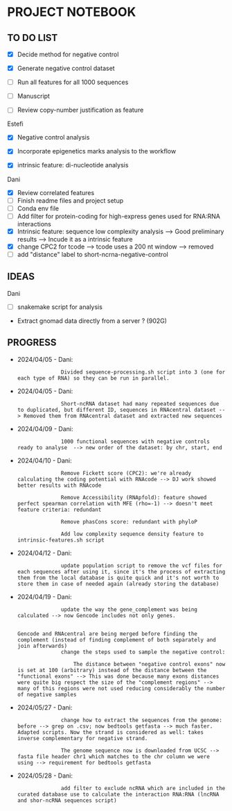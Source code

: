 # PROJECT NOTEBOOK 

## TO DO LIST

- [X] Decide method for negative control 

- [X] Generate negative control dataset

- [ ] Run all features for all 1000 sequences 

- [ ] Manuscript

- [ ] Review copy-number justification as feature 


Estefi 

- [X] Negative control analysis 
- [X] Incorporate epigenetics marks analysis to the workflow 
- [X] intrinsic feature: di-nucleotide analysis


Dani 

- [X] Review correlated features
- [ ] Finish readme files and project setup
- [ ] Conda env file 
- [ ] Add filter for protein-coding for high-express genes used for RNA:RNA interactions
- [X] Intrinsic feature: sequence low complexity analysis --> Good preliminary results --> Incude it as a intrinsic feature
- [X] change CPC2 for tcode --> tcode uses a 200 nt window --> removed
- [ ] add "distance" label to short-ncrna-negative-control 

## IDEAS

Dani

- [ ] snakemake script for analysis 
- Extract gnomad data directly from a server ? (902G)

## PROGRESS 

* 2024/04/05 - Dani: 

                    Divided sequence-processing.sh script into 3 (one for each type of RNA) so they can be run in parallel. 

* 2024/04/05 - Dani: 

                    Short-ncRNA dataset had many repeated sequences due to duplicated, but different ID, sequences in RNAcentral dataset --> Removed them from RNAcentral dataset and extracted new sequences 

* 2024/04/09 - Dani: 

                    1000 functional sequences with negative controls ready to analyse  --> new order of the dataset: by chr, start, end   

* 2024/04/10 - Dani: 

                    Remove Fickett score (CPC2): we're already calculating the coding potential with RNAcode --> DJ work showed better results with RNAcode 
                    
                    Remove Accessibility (RNApfold): feature showed perfect spearman correlation with MFE (rho=-1) --> doesn't meet feature criteria: redundant
                    
                    Remove phasCons score: redundant with phyloP
                    
                    Add low complexity sequence density feature to intrinsic-features.sh script 
              
* 2024/04/12 - Dani: 
                    
                    update population script to remove the vcf files for each sequences after using it, since it's the process of extracting them from the local database is quite quick and it's not worth to store them in case of needed again (already storing the database)

* 2024/04/19 - Dani: 

                    update the way the gene_complement was being calculated --> now Gencode includes not only genes. 

                                                                                Gencode and RNAcentral are being merged before finding the complement (instead of finding complement of both separately and join afterwards)
                    change the steps used to sample the negative control: 
                        
                        The distance between "negative control exons" now is set at 100 (arbitrary) instead of the distance between the "functional exons" --> This was done because many exons distances were quite big respect the size of the "complement regions" --> many of this regions were not used reducing considerably the number of negative samples 

* 2024/05/27 - Dani:

					change how to extract the sequences from the genome: before --> grep on .csv; now bedtools getfasta --> much faster. Adapted scripts. Now the strand is considered as well: takes inverse complementary for negative strand. 
					
					The genome sequence now is downloaded from UCSC --> fasta file header chr1 which matches to the chr column we were using --> requirement for bedtools getfasta 

* 2024/05/28 - Dani: 

					add filter to exclude ncRNA which are included in the curated database use to calculate the interaction RNA:RNA (lncRNA and shor-ncRNA sequences script)

                    


